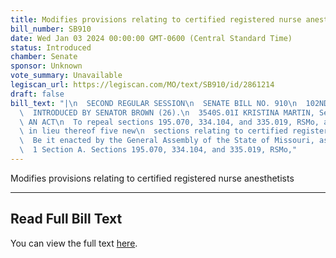 ```yaml
---
title: Modifies provisions relating to certified registered nurse anesthetists
bill_number: SB910
date: Wed Jan 03 2024 00:00:00 GMT-0600 (Central Standard Time)
status: Introduced
chamber: Senate
sponsor: Unknown
vote_summary: Unavailable
legiscan_url: https://legiscan.com/MO/text/SB910/id/2861214
draft: false
bill_text: "|\n  SECOND REGULAR SESSION\n  SENATE BILL NO. 910\n  102ND GENERA L ASSEMBLY\n\
  \  INTRODUCED BY SENATOR BROWN (26).\n  3540S.01I KRISTINA MARTIN, Secretary\n \
  \ AN ACT\n  To repeal sections 195.070, 334.104, and 335.019, RSMo, and to enact\
  \ in lieu thereof five new\n  sections relating to certified registered nurse anesthetists.\n\
  \  Be it enacted by the General Assembly of the State of Missouri, as follows:\n\
  \  1 Section A. Sections 195.070, 334.104, and 335.019, RSMo,"
---
```

Modifies provisions relating to certified registered nurse anesthetists

---

## Read Full Bill Text

You can view the full text [here](https://legiscan.com/MO/text/SB910/id/2861214).
